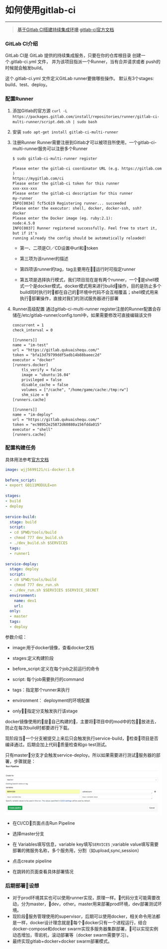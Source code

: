 # 如何使用gitlab-ci
---

> [基于Gitlab CI搭建持续集成环境](https://www.jianshu.com/p/705428ca1410)
> [gitlab-ci官方文档](https://docs.gitlab.com/runner/)

### GitLab CI介绍
GitLab CI是 GitLab 提供的持续集成服务，只要在你的仓库根目录 创建一个.gitlab-ci.yml 文件， 并为该项目指派一个Runner，当有合并请求或者 push的时候就会触发build。

这个.gitlab-ci.yml 文件定义GitLab runner要做哪些操作。 默认有3个stages: build、test、deploy。

### 配置Runner

1. 添加Gitlab的官方源
`curl -L https://packages.gitlab.com/install/repositories/runner/gitlab-ci-multi-runner/script.deb.sh | sudo bash`

2. 安装
`sudo apt-get install gitlab-ci-multi-runner`

3. 注册Runner
Runner需要注册到Gitlab才可以被项目所使用，一个gitlab-ci-multi-runner服务可以注册多个Runner
    ```shell
    $ sudo gitlab-ci-multi-runner register

    Please enter the gitlab-ci coordinator URL (e.g. https://gitlab.com )
    https://mygitlab.com/ci  
    Please enter the gitlab-ci token for this runner
    xxx-xxx-xxx   
    Please enter the gitlab-ci description for this runner
    my-runner
    INFO[0034] fcf5c619 Registering runner... succeeded
    Please enter the executor: shell, docker, docker-ssh, ssh?
    docker
    Please enter the Docker image (eg. ruby:2.1):
    node:4.5.0
    INFO[0037] Runner registered successfully. Feel free to start it, but if it's
    running already the config should be automatically reloaded!
    ```
    * 第一、二项是CI／CD设置中url和token

    * 第三项为该runner的描述

    * 第四项该runner的tag，tag主要用在运行时可指定runner

    * 第五项是选择执行模式，我们项目现在是有两个runner，一个是shell模式一个是docker模式。docker模式用来进行build操作，目的是防止多个build同时执行时都在自己的环境中代码不会互相覆盖；shell模式用来执行部署操作，直接对我们的测试服务器进行部署

4. Runner高级配置
通过gitlab-ci-multi-runner register注册的Runner配置会存储在/etc/gitlab-runner/config.toml中，如果需要修改可直接编辑该文件
    ```shell
    concurrent = 1
    check_interval = 0

    [[runners]]
    name = "im-test"
    url = "https://gitlab.qukuaishequ.com/"
    token = "bfa13d79799ddf5adb14b88baeec2d"
    executor = "docker"
    [runners.docker]
        tls_verify = false
        image = "ubuntu:16.04"
        privileged = false
        disable_cache = false
        volumes = ["/cache", "/home/game/cache:/tmp:rw"]
        shm_size = 0
    [runners.cache]

    [[runners]]
    name = "im-deploy"
    url = "https://gitlab.qukuaishequ.com/"
    token = "ec98952e25872d60880a156fdda015"
    executor = "shell"
    [runners.cache]
    ```

### 配置构建任务
具体用法参考[官方文档](https://docs.gitlab.com/ce/ci/yaml/README.html)
```yml
image: wjj5699121/ci-docker:1.0

before_script:
- export GO111MODULE=on

stages:
- build
- deploy

service-build:
  stage: build
  script:
  - cd $PWD/tools/build
  - chmod 777 dev_build.sh
  - ./dev_build.sh $SERVICES
  tags:
  - runner1

service-deploy:
  stage: deploy
  script:
  - cd $PWD/tools/build
  - chmod 777 dev_run.sh
  - ./dev_run.sh $SERVICES $SERVICE_SECRET
  environment:
    name: dev1
    url:
  only:
  - master
  tags:
  - deploy
```
参数介绍：
* image:用于docker镜像，查看docker文档

* stages:定义构建阶段

* before_script:定义在每个job之前运行的命令

* script: 每个job需要执行的command

* tags：指定那个runner来执行

* environment： deployment的环境配置

* only：指定分支触发执行该stage

docker镜像使用的是自己构建的，主要将项目中的mod中的包放进去，防止在每次build时都要进行下载。

现阶段当一个分支被提交上来后只会触发执行service-build，检查项目是否编译通过。后期会加上代码质量检查和go test测试。

只有master分支才会触发service-deploy。所以如果需要进行测试服务器的部署，步骤就是：
![](../picture/pipeline.png)
* 在CI/CD页面点击Run Pipeline

* 选择master分支

* 在 Variables填写信息，variable key填写`SERVICES` ;variable value填写需要部署的微服务名称，多个服务用，分割（如upload,sync,session）

* 点击create pipeline 

* 在跳转的页面查看具体部署情况


### 后期部署设想
* 对于prod环境其实也可以使用runner实现，原理一样。代码分支可能需要改动，分为master，dev，other。master用来部署prod环境，dev部署测试环境。
* 现阶段服务管理使用的supervisor，后期可以使用docker，相关命令用法都是一样，docker设计理念就是每个docker只有一个进程运行，结合docker-compose和docker swarm实现多服务器集群部署，可以实现实例动态增加，零宕机，滚动部署等（docker swarm需要学习）。
* 最终实现gitlab+docker+docker swarm部署模式。